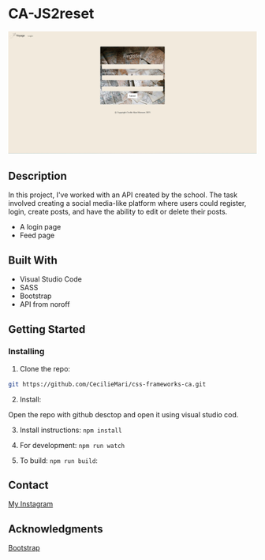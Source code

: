 
# CA-JS2reset

![image](/image/registrer-form.jpg)

## Description

In this project, I've worked with an API created by the school. The task involved creating a social media-like platform where users could register, login, create posts, and have the ability to edit or delete their posts.

- A login page
- Feed page

## Built With

* Visual Studio Code 
* SASS
* Bootstrap
* API from noroff

## Getting Started

### Installing

1. Clone the repo:

```bash
git https://github.com/CecilieMari/css-frameworks-ca.git
```

2. Install:

Open the repo with github desctop and open it using visual studio cod.

3. Install instructions:
`npm install`

5. For development:
 `npm run watch`

6. To build:
 `npm run build`: 

## Contact

[My Instagram](https://www.instagram.com/ceciliemarim/)

## Acknowledgments

[Bootstrap](https://getbootstrap.com/)

